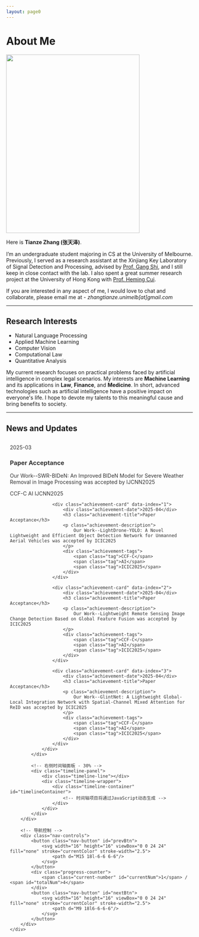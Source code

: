 ```yaml
---
layout: page0
---
```


# About Me

<img src="https://zhangtianze.com/MeJhiPli.png" class="floatpic" width="360" height="480">

Here is **Tianze Zhang (张天泽)**.

I’m an undergraduate student majoring in CS at the University of Melbourne. Previously, I served as a research assistant at the Xinjiang Key Laboratory of Signal Detection and Processing, advised by [Prof. Gang Shi](https://it.xju.edu.cn/info/1144/2113.htm), and I still keep in close contact with the lab. I also spent a great summer research project at the University of Hong Kong with [Prof. Heming Cui](https://www.cs.hku.hk/people/academic-staff/heming).

If you are interested in any aspect of me, I would love to chat and collaborate, please email me at - *zhangtianze.unimelb[at]gmail.com*

---

<!--## Academic Background

- **July 2025 - Future:** The University of Melbourne (BSc, CS)
- **Jan 2023 - June 2025:** Xinjiang Key Laboratory of Signal Detection and Processing(Research assistant)
- **Sep 2022 - June 2024:** Xinjiang University (BSc, CS)(Transfer to UniMelb)
- **July 2023 - Aug 2023:** The University of Hongkong(Summer research)

---
-->

<!--## Academic Milestones-->

<!-- Mar 2024：Very honored to receive the **Offer of Bachelor of Science** from **The University of Melbourne**. -->
<!-- July 2023：Very excited to join a **Summer reasearch** project at **The University of Hong Kong**.-->
<!-- Jan 2023：Very honored to join the **Xinjiang Key Laboratory of Signal Detection and Processing**.-->

<!--## Recommendation

- Recommendation Letter from [Prof. Gang Shi](https://it.xju.edu.cn/info/1144/2113.htm) , Xinjiang University
- Recommendation Letter from [Prof. Heming Cui](https://www.cs.hku.hk/people/academic-staff/heming) , The University of Hongkong.

---
-->

## Research Interests

- Natural Language Processing
- Applied Machine Learning
- Computer Vision
- Computational Law
- Quantitative Analysis

My current research focuses on practical problems faced by artificial intelligence in complex legal scenarios. My interests are **Machine Learning** and its applications in **Law**, **Finance**, and **Medicine**. In short, advanced technologies such as artificial intelligence have a positive impact on everyone's life. I hope to devote my talents to this meaningful cause and bring benefits to society.

---

## News and Updates

<html lang="en">
<head>
    <meta charset="UTF-8">
    <meta name="viewport" content="width=device-width, initial-scale=1.0">
    <title>学术成就时间轴</title>
    <style>
.academic-timeline-wrapper {
    --ac-primary: #2c3e50;
    --ac-secondary: #3498db;
    --ac-text-light: #ecf0f1;
    --ac-bg: #fff;
    --ac-gray-light: #f8f9fa;
    --ac-gray: #6c757d;
    --ac-shadow: 0 10px 30px rgba(0,0,0,0.1);
    --ac-shadow-hover: 0 15px 40px rgba(0,0,0,0.15);
    
    font-family: system-ui, -apple-system, BlinkMacSystemFont, 'Segoe UI', sans-serif;
    color: #333;
    overflow: hidden;
    padding: 10px 10px;
    margin: 20px 0;
    border-radius: 12px;
    box-sizing: border-box;
}

.academic-timeline-wrapper * {
    box-sizing: border-box;
}

/* 主容器 */
.academic-timeline-wrapper .academic-showcase {
    width: 100%;
    max-width: 900px;
    margin: 0 auto;
    animation: fadeInUp 0.8s ease-out;
}

.academic-timeline-wrapper .section-title {
    text-align: center;
    font-size: 36px;
    font-weight: 300;
    margin: 0 0 50px 0;
    color: var(--ac-primary);
    position: relative;
}

.academic-timeline-wrapper .section-title::after {
    content: '';
    position: absolute;
    bottom: -15px;
    left: 50%;
    transform: translateX(-50%);
    width: 60px;
    height: 3px;
    background: var(--ac-secondary);
    border-radius: 2px;
}

/* 内容容器 */
.academic-timeline-wrapper .carousel-container {
    position: relative;
    height: 325px;
    border-radius: 16px;
    overflow: hidden;
    box-shadow: var(--ac-shadow);
    background: var(--ac-bg);
    display: flex;
}

/* 左侧成就展示区 */
.academic-timeline-wrapper .content-panel {
    flex: 0 0 70%;
    position: relative;
    background: var(--ac-bg);
    overflow: hidden;
}

.academic-timeline-wrapper .achievement-wrapper {
    position: relative;
    height: 100%;
    display: flex;
    align-items: center;
    justify-content: center;
}

.academic-timeline-wrapper .achievement-card {
    position: absolute;
    width: 90%;
    max-width: 600px;
    padding: 35px;
    opacity: 0;
    transform: translateY(30px) scale(0.95);
    transition: all 0.6s cubic-bezier(0.4, 0, 0.2, 1);
    pointer-events: none;
    margin: 0;
}

.academic-timeline-wrapper .achievement-card.active {
    opacity: 1;
    transform: translateY(0) scale(1);
    pointer-events: all;
}

.academic-timeline-wrapper .achievement-card.prev {
    transform: translateY(-30px) scale(0.95);
}

.academic-timeline-wrapper .achievement-card.next {
    transform: translateY(30px) scale(0.95);
}

.academic-timeline-wrapper .achievement-date {
    color: var(--ac-secondary);
    font-size: 13px;
    font-weight: 600;
    text-transform: uppercase;
    letter-spacing: 1px;
    margin: 0 0 10px 0;
    display: inline-block;
    position: relative;
    padding-left: 22px;
}

.academic-timeline-wrapper .achievement-date::before {
    content: '';
    position: absolute;
    left: 0;
    top: 50%;
    transform: translateY(-50%);
    width: 12px;
    height: 2px;
    background: var(--ac-secondary);
}

.academic-timeline-wrapper .achievement-title {
    font-size: 22px;
    font-weight: 700;
    margin: 0 0 15px 0;
    color: var(--ac-primary);
    line-height: 1.3;
}

.academic-timeline-wrapper .achievement-description {
    font-size: 14px;
    line-height: 1.6;
    color: #5a6c7d;
    margin: 0 0 20px 0;
}

.academic-timeline-wrapper .achievement-tags {
    display: flex;
    flex-wrap: wrap;
    gap: 8px;
    margin: 0;
    padding: 0;
    list-style: none;
}

.academic-timeline-wrapper .tag {
    display: inline-block;
    padding: 4px 12px;
    background: rgba(52, 152, 219, 0.1);
    color: var(--ac-secondary);
    border-radius: 16px;
    font-size: 12px;
    font-weight: 500;
    border: 1px solid rgba(52, 152, 219, 0.2);
    transition: all 0.3s ease;
    margin: 0;
}

.academic-timeline-wrapper .tag:hover {
    background: var(--ac-secondary);
    color: white;
    transform: translateY(-1px);
    box-shadow: 0 3px 10px rgba(52, 152, 219, 0.3);
}

/* 右侧时间轴面板 */
.academic-timeline-wrapper .timeline-panel {
    flex: 0 0 30%;
    background: var(--ac-primary);
    position: relative;
    display: flex;
    align-items: center;
    overflow: hidden;
}

.academic-timeline-wrapper .timeline-wrapper {
    width: 100%;
    height: 70%;
    position: relative;
    display: flex;
    flex-direction: column;
    justify-content: center;
    align-items: center;
    padding: 30px 20px;
}

.academic-timeline-wrapper .timeline-container {
    position: relative;
    width: 100%;
    height: 100%;
    display: flex;
    flex-direction: column;
    justify-content: center;
    gap: 25px;
    transition: transform 0.6s cubic-bezier(0.4, 0, 0.2, 1);
}

.academic-timeline-wrapper .timeline-item {
    position: absolute;
    width: 100%;
    padding-left: 30px;
    cursor: pointer;
    opacity: 0;
    transform: scale(0.8) translateY(0);
    transition: all 0.5s cubic-bezier(0.4, 0, 0.2, 1);
    pointer-events: none;
    margin: 0;
}

.academic-timeline-wrapper .timeline-item.position-prev {
    transform: translateY(-65px) scale(0.85);
    opacity: 0.4;
    pointer-events: all;
}

.academic-timeline-wrapper .timeline-item.position-current {
    transform: translateY(0) scale(1);
    opacity: 1;
    pointer-events: all;
}

.academic-timeline-wrapper .timeline-item.position-next {
    transform: translateY(65px) scale(0.85);
    opacity: 0.4;
    pointer-events: all;
}

.academic-timeline-wrapper .timeline-item::before {
    content: '';
    position: absolute;
    left: 0;
    top: 6px;
    width: 10px;
    height: 10px;
    background: rgba(255, 255, 255, 0.3);
    border-radius: 50%;
    border: 2px solid rgba(255, 255, 255, 0.5);
    transition: all 0.5s ease;
}

.academic-timeline-wrapper .timeline-item.position-current::before {
    width: 14px;
    height: 14px;
    background: var(--ac-secondary);
    border-color: var(--ac-bg);
    box-shadow: 0 0 0 3px rgba(52, 152, 219, 0.3);
    top: 3px;
}

.academic-timeline-wrapper .timeline-date {
    color: var(--ac-text-light);
    font-weight: 600;
    margin: 0 0 4px 0;
    font-size: 12px;
    transition: all 0.5s ease;
}

.academic-timeline-wrapper .timeline-item.position-current .timeline-date {
    font-size: 14px;
}

.academic-timeline-wrapper .timeline-title {
    color: rgba(255, 255, 255, 0.7);
    font-size: 11px;
    line-height: 1.3;
    transition: all 0.5s ease;
    margin: 0;
}

.academic-timeline-wrapper .timeline-item.position-current .timeline-title {
    color: rgba(255, 255, 255, 0.9);
    font-size: 12px;
}

/* 连接线 */
.academic-timeline-wrapper .timeline-line {
    position: absolute;
    left: 35px;
    top: 50%;
    transform: translateY(-50%);
    width: 2px;
    height: 130px;
    background: linear-gradient(to bottom,
    transparent 0%,
    rgba(255,255,255,0.2) 30%,
    rgba(52,152,219,0.5) 50%,
    rgba(255,255,255,0.2) 70%,
    transparent 100%);
    pointer-events: none;
}

/* 导航控制 */
.academic-timeline-wrapper .nav-controls {
    position: absolute;
    bottom: 30px;
    left: 50%;
    transform: translateX(-50%);
    display: flex;
    align-items: center;
    gap: 25px;
    z-index: 10;
}

.academic-timeline-wrapper .nav-button {
    width: 40px;
    height: 40px;
    border-radius: 50%;
    background: rgba(255, 255, 255, 0.95);
    border: none;
    box-shadow: 0 3px 12px rgba(0, 0, 0, 0.1);
    cursor: pointer;
    display: flex;
    align-items: center;
    justify-content: center;
    transition: all 0.3s ease;
    font-size: 16px;
    color: var(--ac-gray);
    padding: 0;
    margin: 0;
}

.academic-timeline-wrapper .nav-button:hover:not(:disabled) {
    transform: translateY(-2px);
    box-shadow: 0 5px 16px rgba(0, 0, 0, 0.15);
    background: white;
    color: var(--ac-secondary);
}

.academic-timeline-wrapper .nav-button:disabled {
    opacity: 0.3;
    cursor: not-allowed;
}

.academic-timeline-wrapper .progress-counter {
    font-size: 13px;
    color: var(--ac-gray);
    font-weight: 500;
    background: white;
    padding: 6px 16px;
    border-radius: 16px;
    box-shadow: 0 2px 8px rgba(0, 0, 0, 0.05);
    margin: 0;
}

.academic-timeline-wrapper .current-number {
    color: var(--ac-secondary);
    font-weight: 700;
    font-size: 14px;
}

/* 边缘渐变效果 */
.academic-timeline-wrapper .timeline-panel::before,
.academic-timeline-wrapper .timeline-panel::after {
    content: '';
    position: absolute;
    left: 0;
    right: 0;
    height: 60px;
    pointer-events: none;
    z-index: 1;
}

.academic-timeline-wrapper .timeline-panel::before {
    top: 0;
    background: linear-gradient(to bottom, var(--ac-primary) 0%, transparent 100%);
}

.academic-timeline-wrapper .timeline-panel::after {
    bottom: 0;
    background: linear-gradient(to top, var(--ac-primary) 0%, transparent 100%);
}

/* 响应式设计 */
@media (max-width: 768px) {
    .academic-timeline-wrapper .academic-showcase {
        width: 95%;
    }

    .academic-timeline-wrapper .carousel-container {
        height: 325px;
        flex-direction: column;
    }

    .academic-timeline-wrapper .content-panel {
        flex: 0 0 65%;
        min-height: auto;
    }

    .academic-timeline-wrapper .timeline-panel {
        flex: 0 0 35%;
        width: 100%;
        height: auto;
    }

    .academic-timeline-wrapper .achievement-card {
        padding: 25px;
    }

    .academic-timeline-wrapper .achievement-title {
        font-size: 20px;
    }

    .academic-timeline-wrapper .timeline-wrapper {
        flex-direction: row;
        height: 100%;
        padding: 15px;
    }

    .academic-timeline-wrapper .timeline-container {
        flex-direction: row;
    }

    .academic-timeline-wrapper .timeline-item.position-prev {
        transform: translateX(-100px) scale(0.85);
    }

    .academic-timeline-wrapper .timeline-item.position-current {
        transform: translateX(0) scale(1);
    }

    .academic-timeline-wrapper .timeline-item.position-next {
        transform: translateX(100px) scale(0.85);
    }

    .academic-timeline-wrapper .timeline-line {
        display: none;
    }

    .academic-timeline-wrapper .nav-controls {
        bottom: 15px;
    }
}

/* 加载动画 */
@keyframes fadeInUp {
    from {
        opacity: 0;
        transform: translateY(20px);
    }
    to {
        opacity: 1;
        transform: translateY(0);
    }
}
</style>
</head>
<body>
<div class="academic-timeline-wrapper">
    <div class="academic-showcase">
        <div class="carousel-container">
            <!-- 左侧内容面板 - 70% -->
            <div class="content-panel">
                <div class="achievement-wrapper">
                    <div class="achievement-card active" data-index="0">
                        <div class="achievement-date">2025-03</div>
                        <h3 class="achievement-title">Paper Acceptance</h3>
                        <p class="achievement-description">
                            Our Work--SWR-BIDeN: An Improved BIDeN Model for Severe Weather Removal in Image Processing was accepted by IJCNN2025
                        </p>
                        <div class="achievement-tags">
                            <span class="tag">CCF-C</span>
                            <span class="tag">AI</span>
                            <span class="tag">IJCNN2025</span>
                        </div>
                    </div>

                    <div class="achievement-card" data-index="1">
                        <div class="achievement-date">2025-04</div>
                        <h3 class="achievement-title">Paper Acceptance</h3>
                        <p class="achievement-description">
                            Our Work--LightDrone-YOLO: A Novel Lightweight and Efficient Object Detection Network for Unmanned Aerial Vehicles was accepted by ICIC2025
                        </p>
                        <div class="achievement-tags">
                            <span class="tag">CCF-C</span>
                            <span class="tag">AI</span>
                            <span class="tag">ICIC2025</span>
                        </div>
                    </div>

                    <div class="achievement-card" data-index="2">
                        <div class="achievement-date">2025-04</div>
                        <h3 class="achievement-title">Paper Acceptance</h3>
                        <p class="achievement-description">
                            Our Work--Lightweight Remote Sensing Image Change Detection Based on Global Feature Fusion was accepted by ICIC2025
                        </p>
                        <div class="achievement-tags">
                            <span class="tag">CCF-C</span>
                            <span class="tag">AI</span>
                            <span class="tag">ICIC2025</span>
                        </div>
                    </div>

                    <div class="achievement-card" data-index="3">
                        <div class="achievement-date">2025-04</div>
                        <h3 class="achievement-title">Paper Acceptance</h3>
                        <p class="achievement-description">
                            Our Work--GlintNet: A Lightweight Global-Local Integration Network with Spatial-Channel Mixed Attention for ReID was accepted by ICIC2025
                        </p>
                        <div class="achievement-tags">
                            <span class="tag">CCF-C</span>
                            <span class="tag">AI</span>
                            <span class="tag">ICIC2025</span>
                        </div>
                    </div>
                </div>
            </div>

            <!-- 右侧时间轴面板 - 30% -->
            <div class="timeline-panel">
                <div class="timeline-line"></div>
                <div class="timeline-wrapper">
                    <div class="timeline-container" id="timelineContainer">
                        <!-- 时间轴项目将通过JavaScript动态生成 -->
                    </div>
                </div>
            </div>
        </div>

        <!-- 导航控制 -->
        <div class="nav-controls">
            <button class="nav-button" id="prevBtn">
                <svg width="16" height="16" viewBox="0 0 24 24" fill="none" stroke="currentColor" stroke-width="2.5">
                    <path d="M15 18l-6-6 6-6"/>
                </svg>
            </button>
            <div class="progress-counter">
                <span class="current-number" id="currentNum">1</span> / <span id="totalNum">4</span>
            </div>
            <button class="nav-button" id="nextBtn">
                <svg width="16" height="16" viewBox="0 0 24 24" fill="none" stroke="currentColor" stroke-width="2.5">
                    <path d="M9 18l6-6-6-6"/>
                </svg>
            </button>
        </div>
    </div>
</div>

<script>
    (function() {
        // 使用立即执行函数避免全局变量污染
        
        // 时间轴数据
        const timelineData = [
            { date: '2025-03', title: 'Our work was accepted by IJCNN2025' },
            { date: '2025-04', title: 'Our work was accepted by ICIC2025' },
            { date: '2025-04', title: 'Our work was accepted by ICIC2025' },
            { date: '2025-04', title: 'Our work was accepted by ICIC2025' }
        ];

        // 初始化变量 - 使用容器内的元素查询
        let currentIndex = 0;
        const wrapper = document.querySelector('.academic-timeline-wrapper');
        const achievementCards = wrapper.querySelectorAll('.achievement-card');
        const timelineContainer = wrapper.querySelector('#timelineContainer');
        const prevBtn = wrapper.querySelector('#prevBtn');
        const nextBtn = wrapper.querySelector('#nextBtn');
        const currentNum = wrapper.querySelector('#currentNum');
        const totalNum = wrapper.querySelector('#totalNum');
        const totalItems = achievementCards.length;

        // 设置总数
        totalNum.textContent = totalItems;

        // 创建时间轴项目
        function createTimelineItems() {
            timelineData.forEach((item, index) => {
                const timelineItem = document.createElement('div');
                timelineItem.className = 'timeline-item';
                timelineItem.setAttribute('data-index', index);

                timelineItem.innerHTML = `
                    <div class="timeline-date">${item.date}</div>
                    <div class="timeline-title">${item.title}</div>
                `;

                timelineItem.addEventListener('click', () => {
                    goToIndex(index);
                });

                timelineContainer.appendChild(timelineItem);
            });
        }

        // 更新时间轴位置
        function updateTimelinePositions() {
            const items = timelineContainer.querySelectorAll('.timeline-item');

            items.forEach((item, index) => {
                item.classList.remove('position-prev', 'position-current', 'position-next');

                if (index === currentIndex - 1 && index >= 0) {
                    item.classList.add('position-prev');
                } else if (index === currentIndex) {
                    item.classList.add('position-current');
                } else if (index === currentIndex + 1 && index < totalItems) {
                    item.classList.add('position-next');
                }
            });
        }

        // 更新显示状态
        function updateDisplay(index) {
            // 更新成就卡片
            achievementCards.forEach((card, i) => {
                card.classList.remove('active', 'prev', 'next');
                if (i === index) {
                    card.classList.add('active');
                } else if (i < index) {
                    card.classList.add('prev');
                } else {
                    card.classList.add('next');
                }
            });

            // 更新时间轴
            updateTimelinePositions();

            // 更新进度数字
            currentNum.textContent = index + 1;

            // 更新按钮状态
            prevBtn.disabled = index === 0;
            nextBtn.disabled = index === totalItems - 1;
        }

        // 切换到指定索引
        function goToIndex(index) {
            if (index >= 0 && index < totalItems) {
                currentIndex = index;
                updateDisplay(currentIndex);
            }
        }

        // 上一个
        function goPrev() {
            if (currentIndex > 0) {
                goToIndex(currentIndex - 1);
            }
        }

        // 下一个
        function goNext() {
            if (currentIndex < totalItems - 1) {
                goToIndex(currentIndex + 1);
            }
        }

        // 事件监听器
        prevBtn.addEventListener('click', goPrev);
        nextBtn.addEventListener('click', goNext);

        // 键盘控制 - 只在元素获得焦点时才响应
        wrapper.addEventListener('keydown', (e) => {
            if (e.key === 'ArrowLeft' || e.key === 'ArrowUp') {
                e.preventDefault();
                goPrev();
            } else if (e.key === 'ArrowRight' || e.key === 'ArrowDown') {
                e.preventDefault();
                goNext();
            } else if (e.key >= '1' && e.key <= '9') {
                const num = parseInt(e.key) - 1;
                if (num < totalItems) {
                    goToIndex(num);
                }
            }
        });

        // 使wrapper可以获得焦点
        wrapper.setAttribute('tabindex', '0');

        // 鼠标滚轮控制 - 仅在容器内部
        let isScrolling = false;
        const carouselContainer = wrapper.querySelector('.carousel-container');

        carouselContainer.addEventListener('wheel', (e) => {
            e.preventDefault();
            if (!isScrolling) {
                isScrolling = true;
                if (e.deltaY > 0) {
                    goNext();
                } else {
                    goPrev();
                }
                setTimeout(() => {
                    isScrolling = false;
                }, 600);
            }
        });

        // 触摸滑动支持
        let touchStartX = 0;
        let touchStartY = 0;
        let touchEndX = 0;
        let touchEndY = 0;

        carouselContainer.addEventListener('touchstart', (e) => {
            touchStartX = e.touches[0].clientX;
            touchStartY = e.touches[0].clientY;
        });

        carouselContainer.addEventListener('touchmove', (e) => {
            touchEndX = e.touches[0].clientX;
            touchEndY = e.touches[0].clientY;
        });

        carouselContainer.addEventListener('touchend', () => {
            const diffX = touchStartX - touchEndX;
            const diffY = touchStartY - touchEndY;
            const threshold = 50;

            if (Math.abs(diffX) > Math.abs(diffY)) {
                // 水平滑动
                if (diffX > threshold) {
                    goNext();
                } else if (diffX < -threshold) {
                    goPrev();
                }
            } else {
                // 垂直滑动
                if (diffY > threshold) {
                    goNext();
                } else if (diffY < -threshold) {
                    goPrev();
                }
            }
        });

        // 窗口大小改变时调整
        window.addEventListener('resize', () => {
            updateTimelinePositions();
        });

        // 添加平滑过渡
        function smoothTransition() {
            const items = timelineContainer.querySelectorAll('.timeline-item');
            items.forEach((item) => {
                item.style.transition = 'all 0.5s cubic-bezier(0.4, 0, 0.2, 1)';
            });
        }

        // 添加悬停效果
        achievementCards.forEach(card => {
            card.addEventListener('mouseenter', () => {
                if (card.classList.contains('active')) {
                    card.style.transform = 'translateY(0) scale(1.02)';
                }
            });

            card.addEventListener('mouseleave', () => {
                if (card.classList.contains('active')) {
                    card.style.transform = 'translateY(0) scale(1)';
                }
            });
        });

        // 页面可见性改变时的处理
        document.addEventListener('visibilitychange', () => {
            if (!document.hidden) {
                smoothTransition();
            }
        });

        // 初始化
        createTimelineItems();
        updateDisplay(0);
        smoothTransition();

        // 预加载动画
        setTimeout(() => {
            wrapper.querySelector('.academic-showcase').style.opacity = '1';
        }, 100);

    })();
</script>
</body>
</html>
